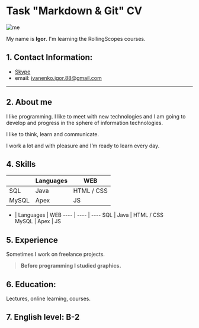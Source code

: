 
# Task "Markdown &amp; Git"  CV

![me](https://killroy13.github.io/img/photo.jpg)

My name is **Igor**. I'm learning the RollingScopes courses.
 

  

## 1.  Contact Information:

-  [Skype](https://join.skype.com/invite/nqhd0nfNgve2)
- email: ivanenko.igor.88@gmail.com

----------


## 2.  About me
I like programming. I like to meet with new technologies and I am going to develop and progress in the sphere of information technologies.

I like to think, learn and communicate.

I work a lot and with pleasure and I’m ready to learn every day.
  

## 4.  Skills
 ||Languages|WEB|
|----------------|-------------------------------|-----------------------------|
| SQL|Java|HTML / CSS            |
| MySQL|Apex            |     JS       |



   * | Languages | WEB
   ---- | ---- | ----
   SQL | Java | HTML / CSS  
   MySQL | Apex | JS





## 5.  Experience
Sometimes I work on freelance projects. 
> **Before programming I studied graphics.**


## 6. Education:
 Lectures, online learning, courses.

## 7. English level: B-2